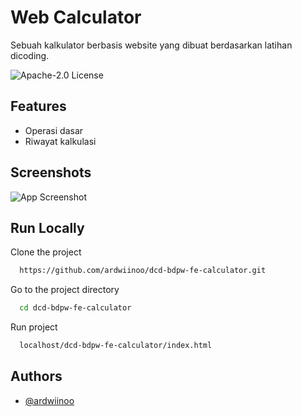 
# Web Calculator

Sebuah kalkulator berbasis website yang dibuat berdasarkan latihan dicoding.



![Apache-2.0 License](https://img.shields.io/github/license/ardwiinoo/dcd-bdpw-fe-calculator) 


## Features

- Operasi dasar
- Riwayat kalkulasi 


## Screenshots

![App Screenshot](https://i.postimg.cc/GtXx2WHS/Web-capture-9-9-2022-192029.jpg)

## Run Locally

Clone the project

```bash
  https://github.com/ardwiinoo/dcd-bdpw-fe-calculator.git
```

Go to the project directory

```bash
  cd dcd-bdpw-fe-calculator
```

Run project
```bash
  localhost/dcd-bdpw-fe-calculator/index.html
```

## Authors

- [@ardwiinoo](https://www.github.com/ardwiinoo)

